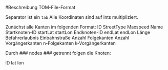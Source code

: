 #Beschreibung TOM-File-Format

Separator ist ein ```tab```
Alle Koordinaten sind auf ints multipliziert.

Zunächst alle Kanten im folgenden Format:
ID	StreetType	Maxspeed	Name	Startknoten-ID	startLat	startLon	Endknoten-ID	endLat endLon	Länge	Befahrerlaubnis		Einbahnstraße		Anzahl Folgekanten		Anzahl Vorgängerkanten		n-Folgekanten		k-Vorgängerkanten

Durch ### nodes ### getrennt folgen die Knoten:

ID	lat		lon

